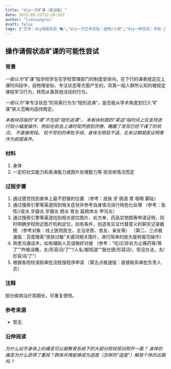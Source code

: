 ```yaml
---
title: "diy一次旷课（紧迫版）"
date: 2021-09-23T12:26:51Z
author: "liexiangrui"
draft: false
tags: ["艺术：diy戏剧实验 🎭","diy一次艺术实验：虚构/小说","diy一种空间：学校 🏫","diy一种空间：医院 🏥"]
---
```


## 操作请假状态旷课的可能性尝试

### 背景
_一般认为_“旷课”指学校学生在学校管理部门的制度安排内，在下行的课表规定应上课时间段中，自物理坐标、专注状态等方面产生的，背离一般人群所认知的被规定课程学习行为，转而从事其他活动的行为。

_一般认为_“单专注状态”的背离行为为“隐形逃课”，是否能从学术角度划归入“旷课”狭义范畴内函待商定。

_本板块将指的“旷课”不包括“隐形逃课”。
本板块标题的“紧迫”指时间上仅支持进行较小幅度操作，例如在前去上课时突然感到厌倦、睡醒了发现已经下课了的状况。
不直接用钱。
较不苛刻的审批手续、身体无明显不适、无未过期就医证明等作为前提条件。_

### 材料
1. 身体
2. 一定的社交能力和表演能力或图片处理能力等
视具体情况而定

### 过程步骤

1. 通过感觉找到身体上最不舒服的位置
（参考：皮肤 牙 肠道 胃 咽喉 脚趾）
2. 通过搜索引擎等渠道找到相关症状并参考自身情况进行特色化处理 
（参考：急性//皮炎 牙龈炎 牙髓炎 肠炎 胃炎 扁桃体炎 甲沟炎）
3. 通过搜索引擎等渠道找到相关部位图片、处方单、药品实物图等申请证明，同时明确学校附近医疗机构定位，如有条件，创造有实证代替意义的聊天记录截图 
（参考对象：线上医院医生、主治牙医、舍友、亲友等）
（第二、三点极速版：百度搜索“皮肤过敏”关键词相关图片，进行简单的放大旋转裁切操作）
4. 熟悉沟通话术，如有辅助人员请做好对接
（参考：“吃过/非处方止痛药等/等了”“昨晚没睡，太/形容词/了”“/人名/都知道”“我也很/形容词/，但没办法，太/形容词/了”）
5. 根据各院校请假审批流程按程序申请
（第五点极速版：直接联系审批负责人员）

### 注释
部分疾病治疗周期长，可重复使用。

### 参考来源
- 暂无

### 沿伸阅读
_为什么似乎身体上的痛苦可以被教育系统下的大部分院校规训网开一面？_
_身体的痛苦为什么获得了重视？群体共情能够成为适度（怎样的“适度”）解放个体的出路吗？_

